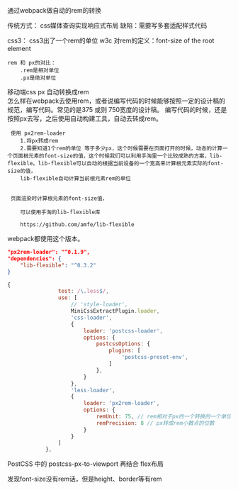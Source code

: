 通过webpack做自动的rem的转换

传统方式： css媒体查询实现响应式布局
        缺陷：需要写多套适配样式代码

css3： css3出了一个rem的单位
    w3c 对rem的定义：font-size of the root element

    rem 和 px的对比：
        .rem是相对单位
        .px是绝对单位

移动端css px 自动转换成rem        
    怎么样在webpack去使用rem，或者说编写代码的时候能够按照一定的设计稿的规范，编写代码。常见的是375 或则 750宽度的设计稿。
     编写代码的时候，还是按照px去写，之后使用自动构建工具，自动去转成rem。

     使用 px2rem-loader 
        1.将px转成rem
        2.需要知道1个rem的单位 等于多少px，这个时候需要在页面打开的时候，动态的计算一个页面根元素的font-size的值，这个时候我们可以利用手淘里一个比较成熟的方案，lib-flexible。lib-flexible可以自动的根据当前设备的一个宽高来计算根元素实际的font-size的值，
        lib-flexible自动计算当前根元素rem的单位


     页面渲染时计算根元素的font-size值，

        可以使用手淘的lib-flexible库

        https://github.com/amfe/lib-flexible

webpack都使用这个版本。

````json
"px2rem-loader": "^0.1.9",
"dependencies": {
    "lib-flexible": "^0.3.2"
}
````


````javascript
{
                test: /\.less$/,
                use: [
                    // 'style-loader',
                    MiniCssExtractPlugin.loader,
                    'css-loader',
                    {
                        loader: 'postcss-loader',
                        options: {
                            postcssOptions: {
                                plugins: [
                                    'postcss-preset-env',
                                ]
                            },
                        }
                    },
                    'less-loader',
                    {
                        loader: 'px2rem-loader',
                        options: {
                            remUnit: 75, // rem相对于px的一个转换的一个单位，1rem = 75px
                            remPrecision: 8 // px转成rem小数点的位数
                        }
                    }
                ]
            },
````


PostCSS 中的 postcss-px-to-viewport 再结合 flex布局

发现font-size没有rem话，但是height、border等有rem